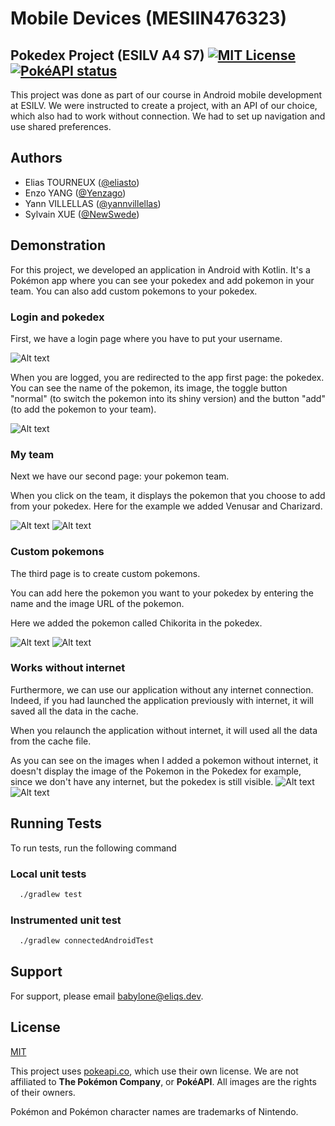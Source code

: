 # Mobile Devices (MESIIN476323)
## Pokedex Project (ESILV A4 S7) [![MIT License](https://img.shields.io/badge/License-MIT-blue.svg)](https://choosealicense.com/licenses/mit/) [![PokéAPI status](https://img.shields.io/badge/dynamic/json?color=green&label=status&query=%24.status.description&url=https%3A%2F%2Fzlfyqp3hlvly.statuspage.io%2Fapi%2Fv2%2Fsummary.json)](https://pokeapi.statuspage.io/)

This project was done as part of our course in Android mobile development at ESILV. We were instructed to create a project, with an API of our choice, which also had to work without connection. We had to set up navigation and use shared preferences.
## Authors

- Elias TOURNEUX ([@eliasto](https://www.github.com/eliasto))
- Enzo YANG ([@Yenzago](https://www.github.com/Yenzago))
- Yann VILLELLAS ([@yannvillellas](https://www.github.com/yannvillellas))
- Sylvain XUE ([@NewSwede](https://www.github.com/NewSwede))

## Demonstration

For this project, we developed an application in Android with Kotlin. It's a Pokémon app where you can see your pokedex and add pokemon in your team. You can also add custom pokemons to your pokedex.

### Login and pokedex

First, we have a login page where you have to put your username.

![Alt text](images/LoginpagePokemonApp.png)

When you are logged, you are redirected to the app first page: the pokedex. You can see the name of the pokemon, its image, the toggle button "normal" (to switch the pokemon into its shiny version) and the button "add" (to add the pokemon to your team).

![Alt text](images/PokedexpageApp.png)

### My team

Next we have our second page: your pokemon team.

When you click on the team, it displays the pokemon that you choose to add from your pokedex. Here for the example we added Venusar and Charizard.

![Alt text](images/Pokedexpokemonadd.png) ![Alt text](images/EquipepageApp.png)

### Custom pokemons

The third page is to create custom pokemons.

You can add here the pokemon you want to your pokedex by entering the name and the image URL of the pokemon.

Here we added the pokemon called Chikorita in the pokedex.

![Alt text](images/PersonnaliepageApp.png) ![Alt text](images/NewpokemonAdd.png)

### Works without internet

Furthermore, we can use our application without any internet connection. Indeed, if you had launched the application previously with internet, it will saved all the data in the cache.

When you relaunch the application without internet, it will used all the data from the cache file.

As you can see on the images when I added a pokemon without internet, it doesn't display the image of the Pokemon in the Pokedex for example, since we don't have any internet, but the pokedex is still visible.
![Alt text](images/AddpokemonwithoutinternetApp.png) ![Alt text](images/PokedexwithoutinternetApp.png)


## Running Tests

To run tests, run the following command

### Local unit tests

```bash
  ./gradlew test
```

### Instrumented unit test

```bash
  ./gradlew connectedAndroidTest
```


## Support

For support, please email babylone@eliqs.dev.


## License

[MIT](https://choosealicense.com/licenses/mit/)

This project uses [pokeapi.co](https://pokeapi.co/), which use their own license. We are not affiliated to **The Pokémon Company**, or **PokéAPI**. All images are the rights of their owners.

Pokémon and Pokémon character names are trademarks of Nintendo.